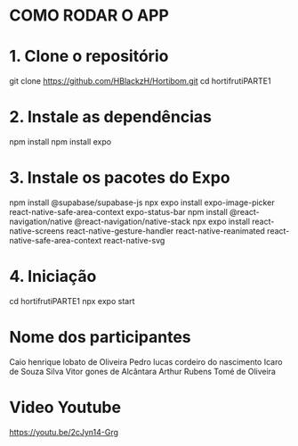 # COMO RODAR O APP 

# 1. Clone o repositório
git clone https://github.com/HBlackzH/Hortibom.git
cd hortifrutiPARTE1

# 2. Instale as dependências
npm install
npm install expo

# 3. Instale os pacotes do Expo
npm install @supabase/supabase-js
npx expo install expo-image-picker react-native-safe-area-context expo-status-bar
npm install @react-navigation/native @react-navigation/native-stack
npx expo install react-native-screens react-native-gesture-handler react-native-reanimated react-native-safe-area-context react-native-svg

# 4. Iniciação
cd hortifrutiPARTE1
npx expo start


# Nome dos participantes

Caio henrique lobato de Oliveira
Pedro lucas cordeiro do nascimento
Icaro de Souza Silva
Vitor gones de Alcântara
Arthur Rubens Tomé de Oliveira

# Video Youtube

https://youtu.be/2cJyn14-Grg
